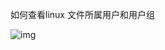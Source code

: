 如何查看linux 文件所属用户和用户组

![img](https://img-blog.csdn.net/20180713100548270?watermark/2/text/aHR0cHM6Ly9ibG9nLmNzZG4ubmV0L2h1eGluZ3VhbmdfaW9z/font/5a6L5L2T/fontsize/400/fill/I0JBQkFCMA==/dissolve/70)

